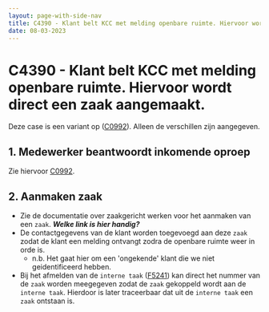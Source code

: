 ```yaml
---
layout: page-with-side-nav
title: C4390 - Klant belt KCC met melding openbare ruimte. Hiervoor wordt direct een zaak aangemaakt.
date: 08-03-2023
---
```


# C4390 - Klant belt KCC met melding openbare ruimte. Hiervoor wordt direct een zaak aangemaakt.

Deze case is een variant op ([C0992](./0992.md)). Alleen de verschillen zijn aangegeven.

## 1. Medewerker beantwoordt inkomende oproep

Zie hiervoor [C0992](./0992.md).

## 2. Aanmaken zaak

- Zie de documentatie over zaakgericht werken voor het aanmaken van een `zaak`.
___Welke link is hier handig?___
- De contactgegevens van de klant worden toegevoegd aan deze `zaak` zodat de klant een melding ontvangt zodra de openbare ruimte weer in orde is.
    - n.b. Het gaat hier om een 'ongekende' klant die we niet geidentificeerd hebben.
- Bij het afmelden van de `interne taak` ([F5241](./5241.md)) kan direct het nummer van de `zaak` worden meegegeven zodat de `zaak` gekoppeld wordt aan de `interne taak`. Hierdoor is later traceerbaar dat uit de `interne taak` een `zaak` ontstaan is.
